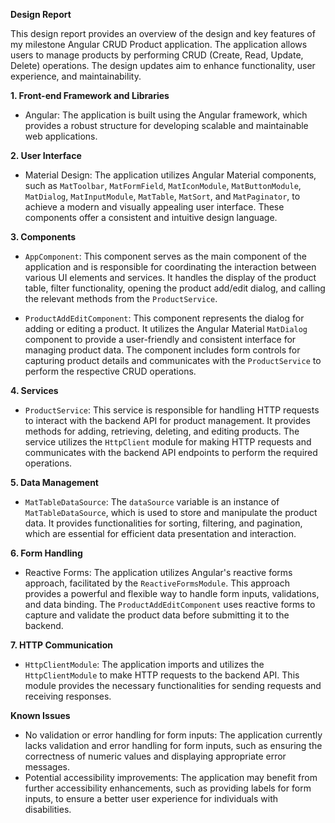 **Design Report**

This design report provides an overview of the design and key features of my milestone Angular CRUD Product application. The application allows users to manage products by performing CRUD (Create, Read, Update, Delete) operations. The design updates aim to enhance functionality, user experience, and maintainability.

**1. Front-end Framework and Libraries**
- Angular: The application is built using the Angular framework, which provides a robust structure for developing scalable and maintainable web applications.

**2. User Interface**
- Material Design: The application utilizes Angular Material components, such as `MatToolbar`, `MatFormField`, `MatIconModule`, `MatButtonModule`, `MatDialog`, `MatInputModule`, `MatTable`, `MatSort`, and `MatPaginator`, to achieve a modern and visually appealing user interface. These components offer a consistent and intuitive design language.

**3. Components**
- `AppComponent`: This component serves as the main component of the application and is responsible for coordinating the interaction between various UI elements and services. It handles the display of the product table, filter functionality, opening the product add/edit dialog, and calling the relevant methods from the `ProductService`.

- `ProductAddEditComponent`: This component represents the dialog for adding or editing a product. It utilizes the Angular Material `MatDialog` component to provide a user-friendly and consistent interface for managing product data. The component includes form controls for capturing product details and communicates with the `ProductService` to perform the respective CRUD operations.

**4. Services**
- `ProductService`: This service is responsible for handling HTTP requests to interact with the backend API for product management. It provides methods for adding, retrieving, deleting, and editing products. The service utilizes the `HttpClient` module for making HTTP requests and communicates with the backend API endpoints to perform the required operations.

**5. Data Management**
- `MatTableDataSource`: The `dataSource` variable is an instance of `MatTableDataSource`, which is used to store and manipulate the product data. It provides functionalities for sorting, filtering, and pagination, which are essential for efficient data presentation and interaction.

**6. Form Handling**
- Reactive Forms: The application utilizes Angular's reactive forms approach, facilitated by the `ReactiveFormsModule`. This approach provides a powerful and flexible way to handle form inputs, validations, and data binding. The `ProductAddEditComponent` uses reactive forms to capture and validate the product data before submitting it to the backend.

**7. HTTP Communication**
- `HttpClientModule`: The application imports and utilizes the `HttpClientModule` to make HTTP requests to the backend API. This module provides the necessary functionalities for sending requests and receiving responses.

**Known Issues**
- No validation or error handling for form inputs: The application currently lacks validation and error handling for form inputs, such as ensuring the correctness of numeric values and displaying appropriate error messages.
- Potential accessibility improvements: The application may benefit from further accessibility enhancements, such as providing labels for form inputs, to ensure a better user experience for individuals with disabilities.
